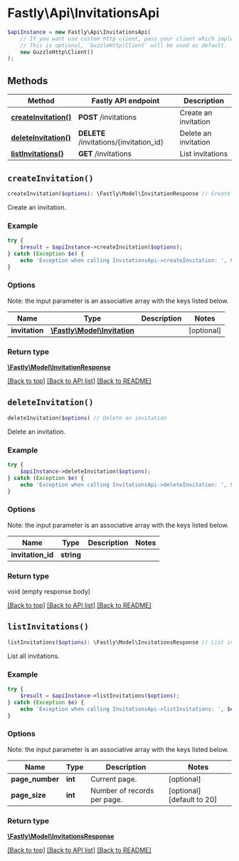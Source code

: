 # Fastly\Api\InvitationsApi


```php
$apiInstance = new Fastly\Api\InvitationsApi(
    // If you want use custom http client, pass your client which implements `GuzzleHttp\ClientInterface`.
    // This is optional, `GuzzleHttp\Client` will be used as default.
    new GuzzleHttp\Client()
);
```

## Methods

Method | Fastly API endpoint | Description
------------- | ------------- | -------------
[**createInvitation()**](InvitationsApi.md#createInvitation) | **POST** /invitations | Create an invitation
[**deleteInvitation()**](InvitationsApi.md#deleteInvitation) | **DELETE** /invitations/{invitation_id} | Delete an invitation
[**listInvitations()**](InvitationsApi.md#listInvitations) | **GET** /invitations | List invitations


## `createInvitation()`

```php
createInvitation($options): \Fastly\Model\InvitationResponse // Create an invitation
```

Create an invitation.

### Example
```php
try {
    $result = $apiInstance->createInvitation($options);
} catch (Exception $e) {
    echo 'Exception when calling InvitationsApi->createInvitation: ', $e->getMessage(), PHP_EOL;
}
```

### Options

Note: the input parameter is an associative array with the keys listed below.

Name | Type | Description  | Notes
------------- | ------------- | ------------- | -------------
**invitation** | [**\Fastly\Model\Invitation**](../Model/Invitation.md) |  | [optional]

### Return type

[**\Fastly\Model\InvitationResponse**](../Model/InvitationResponse.md)

[[Back to top]](#) [[Back to API list]](../../README.md#endpoints)
[[Back to README]](../../README.md)

## `deleteInvitation()`

```php
deleteInvitation($options) // Delete an invitation
```

Delete an invitation.

### Example
```php
try {
    $apiInstance->deleteInvitation($options);
} catch (Exception $e) {
    echo 'Exception when calling InvitationsApi->deleteInvitation: ', $e->getMessage(), PHP_EOL;
}
```

### Options

Note: the input parameter is an associative array with the keys listed below.

Name | Type | Description  | Notes
------------- | ------------- | ------------- | -------------
**invitation_id** | **string** |  |

### Return type

void (empty response body)

[[Back to top]](#) [[Back to API list]](../../README.md#endpoints)
[[Back to README]](../../README.md)

## `listInvitations()`

```php
listInvitations($options): \Fastly\Model\InvitationsResponse // List invitations
```

List all invitations.

### Example
```php
try {
    $result = $apiInstance->listInvitations($options);
} catch (Exception $e) {
    echo 'Exception when calling InvitationsApi->listInvitations: ', $e->getMessage(), PHP_EOL;
}
```

### Options

Note: the input parameter is an associative array with the keys listed below.

Name | Type | Description  | Notes
------------- | ------------- | ------------- | -------------
**page_number** | **int** | Current page. | [optional]
**page_size** | **int** | Number of records per page. | [optional] [default to 20]

### Return type

[**\Fastly\Model\InvitationsResponse**](../Model/InvitationsResponse.md)

[[Back to top]](#) [[Back to API list]](../../README.md#endpoints)
[[Back to README]](../../README.md)
